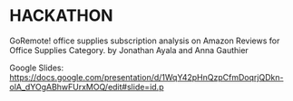 # HACKATHON

GoRemote! office supplies subscription analysis on Amazon Reviews for Office Supplies Category.
by Jonathan Ayala and Anna Gauthier

Google Slides:
https://docs.google.com/presentation/d/1WqY42pHnQzpCfmDoqrjQDkn-olA_dYOgABhwFUrxMOQ/edit#slide=id.p


